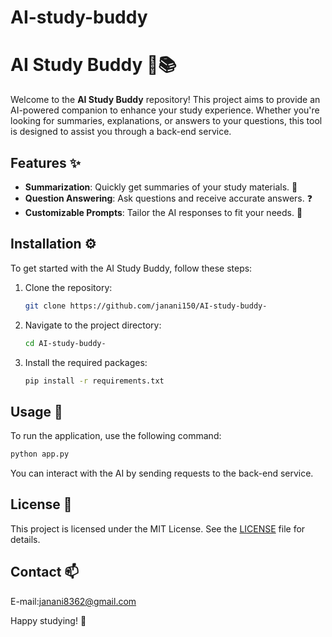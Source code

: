 # AI-study-buddy

# AI Study Buddy 🤖📚

Welcome to the **AI Study Buddy** repository! This project aims to provide an AI-powered companion to enhance your study experience. Whether you're looking for summaries, explanations, or answers to your questions, this tool is designed to assist you through a back-end service.

## Features ✨
- **Summarization**: Quickly get summaries of your study materials. 📝
- **Question Answering**: Ask questions and receive accurate answers. ❓
- **Customizable Prompts**: Tailor the AI responses to fit your needs. 🎨

## Installation ⚙️

To get started with the AI Study Buddy, follow these steps:

1. Clone the repository:
   ```bash
   git clone https://github.com/janani150/AI-study-buddy-
   ```
2. Navigate to the project directory:
   ```bash
   cd AI-study-buddy-
   ```
3. Install the required packages:
   ```bash
   pip install -r requirements.txt
   ```

## Usage 🚀

To run the application, use the following command:
```bash
python app.py
```

You can interact with the AI by sending requests to the back-end service.


## License 📄

This project is licensed under the MIT License. See the [LICENSE](LICENSE) file for details.

## Contact 📫

  E-mail:janani8362@gmail.com

Happy studying! 🎉
